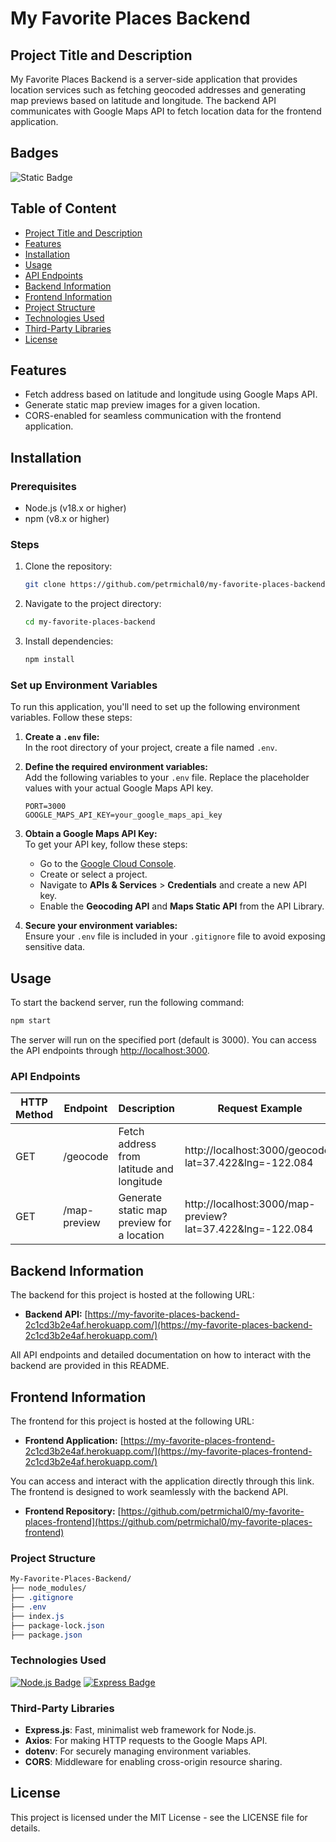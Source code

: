 # My Favorite Places Backend

## Project Title and Description
My Favorite Places Backend is a server-side application that provides location services such as fetching geocoded addresses and generating map previews based on latitude and longitude. The backend API communicates with Google Maps API to fetch location data for the frontend application.

## Badges
![Static Badge](https://img.shields.io/badge/status-online-brightgreen)

## Table of Content
- [Project Title and Description](#project-title-and-description)
- [Features](#features)
- [Installation](#installation)
- [Usage](#usage)
- [API Endpoints](#api-endpoints)
- [Backend Information](#backend-information)
- [Frontend Information](#frontend-information)
- [Project Structure](#project-structure)
- [Technologies Used](#technologies-used)
- [Third-Party Libraries](#third-party-libraries)
- [License](#license)

## Features
- Fetch address based on latitude and longitude using Google Maps API.
- Generate static map preview images for a given location.
- CORS-enabled for seamless communication with the frontend application.

## Installation

### Prerequisites
- Node.js (v18.x or higher)
- npm (v8.x or higher)

### Steps

1. Clone the repository:
    ```bash
    git clone https://github.com/petrmichal0/my-favorite-places-backend.git
    ```

2. Navigate to the project directory:
    ```bash
    cd my-favorite-places-backend
    ```

3. Install dependencies:
    ```bash
    npm install
    ```

### Set up Environment Variables

To run this application, you'll need to set up the following environment variables. Follow these steps:

1. **Create a `.env` file:**  
   In the root directory of your project, create a file named `.env`.

2. **Define the required environment variables:**  
   Add the following variables to your `.env` file. Replace the placeholder values with your actual Google Maps API key.

   ```env
   PORT=3000
   GOOGLE_MAPS_API_KEY=your_google_maps_api_key
   ```

3. **Obtain a Google Maps API Key:**  
   To get your API key, follow these steps:
   
   * Go to the [Google Cloud Console](https://console.cloud.google.com/).
   * Create or select a project.
   * Navigate to **APIs & Services** > **Credentials** and create a new API key.
   * Enable the **Geocoding API** and **Maps Static API** from the API Library.

4. **Secure your environment variables:**  
   Ensure your `.env` file is included in your `.gitignore` file to avoid exposing sensitive data.

## Usage

To start the backend server, run the following command:

```bash
npm start
```

The server will run on the specified port (default is 3000). You can access the API endpoints through [http://localhost:3000](http://localhost:3000).

### API Endpoints

| HTTP Method | Endpoint      | Description                                 | Request Example                             | Response Example                            | Authorization Required |
|-------------|---------------|---------------------------------------------|---------------------------------------------|---------------------------------------------|------------------------|
| GET         | /geocode      | Fetch address from latitude and longitude   | http://localhost:3000/geocode?lat=37.422&lng=-122.084 | `{ "results": [...], "status": "OK" }`       | No                     |
| GET         | /map-preview  | Generate static map preview for a location  | http://localhost:3000/map-preview?lat=37.422&lng=-122.084 | `{ "imagePreviewUrl": "https://maps.googleapis.com/maps/api/staticmap?..." }` | No                     |

## Backend Information

The backend for this project is hosted at the following URL:

- **Backend API:** [https://my-favorite-places-backend-2c1cd3b2e4af.herokuapp.com/](https://my-favorite-places-backend-2c1cd3b2e4af.herokuapp.com/)

All API endpoints and detailed documentation on how to interact with the backend are provided in this README.

## Frontend Information

The frontend for this project is hosted at the following URL:

- **Frontend Application:** [https://my-favorite-places-frontend-2c1cd3b2e4af.herokuapp.com/](https://my-favorite-places-frontend-2c1cd3b2e4af.herokuapp.com/)

You can access and interact with the application directly through this link. The frontend is designed to work seamlessly with the backend API.

- **Frontend Repository:** [https://github.com/petrmichal0/my-favorite-places-frontend](https://github.com/petrmichal0/my-favorite-places-frontend)

### Project Structure

```css
My-Favorite-Places-Backend/
├── node_modules/
├── .gitignore
├── .env
├── index.js
├── package-lock.json
├── package.json
```

### Technologies Used

[![Node.js Badge](https://img.shields.io/badge/-Node.js-43853D?style=for-the-badge&logo=node.js&logoColor=white)](#) 
[![Express Badge](https://img.shields.io/badge/-Express-000000?style=for-the-badge&logo=express&logoColor=white)](#)

### Third-Party Libraries

- **Express.js**: Fast, minimalist web framework for Node.js.
- **Axios**: For making HTTP requests to the Google Maps API.
- **dotenv**: For securely managing environment variables.
- **CORS**: Middleware for enabling cross-origin resource sharing.

## License

This project is licensed under the MIT License - see the LICENSE file for details.
